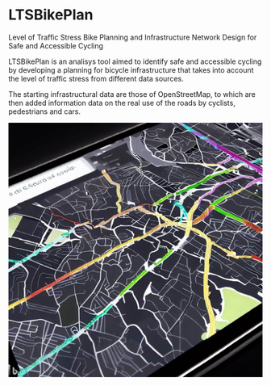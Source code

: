 # LTSBikePlan
Level of Traffic Stress Bike Planning and Infrastructure Network Design for Safe and Accessible Cycling

LTSBikePlan is an analisys tool aimed to identify safe and accessible cycling by developing a planning for bicycle infrastructure that takes into account the level of traffic stress from different data sources.

The starting infrastructural data are those of OpenStreetMap, to which are then added information data on the real use of the roads by cyclists, pedestrians and cars.


![](images/demo.jpeg)
